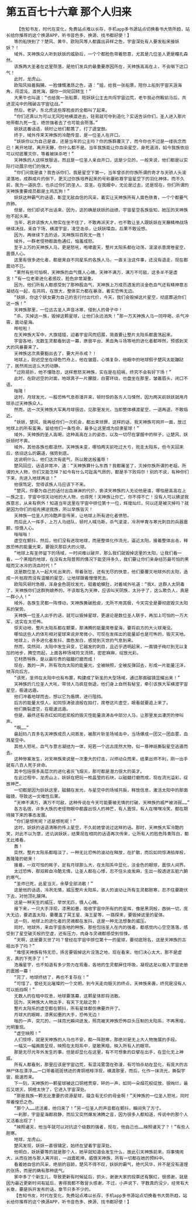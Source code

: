 # 第五百七十六章 那个人归来
        【告知书友，时代在变化，免费站点难以长存，手机app多书源站点切换看书大势所趋，站长给你推荐的这个换源APP，听书音色多、换源、找书都好使！】
       等的船快到了？楚风、黄牛、欧阳风等人都露出异样之色，宇宙深处有人要发船来接妖妖？！
       域外，天神族众人听到妖妖的威胁后，一个个都脸色带着怒意，尤其是几位圣人更是瞳孔森然。
       该族两大圣者在这里殒落，是他们发兵的最重要原因所在，天神族高高在上，不会咽下这口气！
       此时，龙虎山。
       欧阳风拍着胸脯，一脸慷慨激昂之色，道：“姐，给我一张船票，陪你上船到宇宙天涯海角，闯混沌，渡死海，跟你一同轮回转生！”
       大黑牛也叫道：“也给我一张船票，陪妖妖公主去共闯宇宙边荒，老牛我必然鞍前马后，共进混沌中的残破古宇宙征战。”
       然后，老驴，东北虎这些厚脸皮的全都叫了起来。
       “你们还真以为可以无风险地横渡进去，轻易就可夺到造化？实话告诉你们，圣人进入那片地带都九死一生，绝世强者去了也可能会殒落。”
       妖妖这番话语，顿时让他们都蔫了，打了退堂鼓。
       终于，域外传来天神族的冷酷传音，是一位圣人在开口。
       “妖妖你以为自己是谁，还是当年的公主吗？你的族群覆灭了，而今你也不过是一缕执念而已！离开地球，离开天藤，你什么都不是。当年我族能让你血染星空，身死道消，如今我族依旧可以彻底覆灭你，等着被抹杀吧！”
       天神族的人这样放狠话，而且是一位圣人亲自开口，这是少见的，一般来说，他们都是以实际行动展示他们的强大。
       “你们问我是谁？我告诉你们，我是星空下第一，当年曾杀的你族所谓的奇才与天骄人头滚滚落地，成群成片的倒下，更灭过你族培养起来的号称要称尊宇宙星空下的羽化神体。而不久前，我为一道执念，也杀过你们的圣人、亚圣。在我眼中，无论是过去，还是现在，你们所谓的天神族重要成员都是土鸡瓦狗！”
       妖妖这种霸气的话语，彰显无敌自信的风采，着实让天神族所有人面色铁青，一个个都要气炸肺。
       但是，他们却说不出话来，因为，这的确是妖妖的战绩，宇宙星空各族皆知，她压的天神族抬不起头来。
       当年，若非该族大人物实在坐不住了，不敢再派天才，也不敢让圣人跟妖妖在天藤精神战场继续决战，亲自下场，横渡宇宙，凌空击杀，让妖妖喋血，后果不敢设想。
       因为，再继续下去的话，天神族将百败无一胜！
       域外，一群老怪物都面色通红，恼羞成怒。
       至于上万的天神族人马，更是怒吼，咆哮震天，整片太阳系都在动荡，滚滚杀意席卷星空，震慑人心。
       这里有很多进化者，都是来自不同星系的各族人马，一直关注这件事，还没有退走，现在都震动不已。
       “果然有些可怕啊，天神族的血气慑人心魄，天神不满万，满万不可敌，这多半不是虚言！”有一位老辈进化者感叹，脸色非常凝重。
       因为，他们所有人都感受到了那种股血气，天神族上万成员透发的淡金色血气还有精神意志凝结在一起，在共鸣，在放大，整体实力都在暴涨，着实恐怖无边。
       “妖妖，你这个妖女要为自己的言行付出代价，今天，我们会毁掉这片星空，彻底葬送你们这一族！”
       天神族那里，一位远古圣人声音冰寒，侵到人的骨子中！
       “杀，灭掉这一族，毁掉这颗星球，让他们永远消失！”那一万天神族人马一同呼喝，杀气冲霄，震动星海。
       哗啦啦！
       在天神族大军中，大旗猎猎，迎着宇宙风而招展，简直要让整片太阳系都震荡起来。
       宇宙各地，无数生灵都看到这一幕，原兽平台、黑血角斗场等地的进化者都哗然，预感到天大的风暴要来了。
       天神族这次真要豁出去了，要大开杀戒？！
       地球上，尉迟空坐在绿色竹舟上，他在皱眉，心情复杂，他眼中的地球假子楚风太能蹦跶了，居然闹出这么大的动静。
       “过刚易折，他不懂隐忍，这样惹怒天神族，实在是在招祸，终究不会有好下场！”
       此时，在尉迟空的对面，地球真子一片朦胧，白雾环绕，也盘坐在那里，皱着眉头，闭口不语。
       嗡隆！
       这时，月球发光，一股恐怖气息弥漫开来，顿时惊的各方人马悚然，因为两天前妖妖就用月球杀过天神族众人。
       然而，这一次天神族大军离月球很远，见那里发光，当即整体横渡星空，一退再退，不敢临近。
       “妖妖，楚风，我再给你们一次机会，都出来领罪，这样的话，我天神族可网开一面，放过地球上的所有蛮夷，留给他们一条性命，最多让这里成为奴隶星球！”
       域外，天神族的圣人高喝，这种高高在上的姿态，以及一切尽在掌握中的样子，让楚风、妖妖顿时不爽。
       域外，其他各族也都凛然，天神族未变，哪怕两天前吃过大亏，败走太阳系，但今天回来后，依旧这么的霸道，强势到底。
       这说明什么，他们这次有底气，所以敢这般羞辱！
       楚风回应，话语非常冲，道：“天神族算什么东西？我都屠圣了，灭掉你族所谓的老祖，所谓的大人物，你们又能怎样？如今有什么可趾高气昂的，都是手下败将尔！别的不说，有种你们下来，先进入地球再谈！”
       他很笃定，觉得该族人马应该下不来。
       “楚风，你要为自己的话付出血淋淋的代价，亵渎天神族的人无论他是谁，哪怕是高高在上一族之主，宇宙中惊天动地的大人物，也得死！天神族让你亡，你不得不亡！没有人可以拂逆我族意志，从未有例外！知道当年这里在宇宙中排位第十一位，辉煌灿烂，何以还是被灭掉吗？就是因为你们的祖先拂逆我族，所以举族皆灭！
       天神族一位圣人的冷酷声音传来，让地球上所有进化者愤怒。
       而后此人一挥手，上万人马结队，顿时人喊马斯，杀气滚滚，冷冽甲胄与寒光刺目的兵器震颤，惊慑人心。
       嗡嗡嗡！
       虚空在颤抖，然后，他们没有进攻地球，而是整体化作流光，逼近太阳，接着整体出击，释放恐怖的能量光束，要毁灭那巨大的火球。
       “地球上有圣师留下的场域，一时间难以破开，那么我们就毁掉这里的太阳，让我们看一看，一个黑暗的地球，在没有太阳普照的情况下能坚持多久，我们要让你们亲身经历最可怕的黑暗而又冰冷的流血时代！”
       这是数位圣人一起大吼出来的，带着张狂，还有无尽的快意，他们要覆灭地球外的太阳，造成一片枯寂而没有温暖的星空，让地球跟着慢慢死去。
       欧阳风顿时急眼，浑身金色斑纹发光，挺着蛤蟆肚，对着域外吼道：“我X，这群人太阴毒了，天神族你们这群狗娘养的，不该取名为天神，应该叫天阴族，太孙子了，这么欺负人，真是一群小人！”
       域外，各族生灵都一阵悸动，天神族撕破脸皮，无所不用其极，今天完全是要彻底毁灭太阳系的架势。
       天神族一位圣人出手的话，就可以毁掉星球，更遑论是数位圣人联手，再加上可怕的一万大军，这实在太恐怖。
       惊天动地，整片太阳系都在颤栗，那沸腾的能量席卷星海，要将前方的大火球淹没。
       哪怕这些人的体形相对星球来说非常微小，可现在发挥出的能量却也是可怖的，毁灭天地。
       地球上，许多进化者发抖，面色发白，感觉到灭世的气息到来。
       然而，突然间，太阳中发生异变，它越发的刺目，且近乎透明起来，一面镜子绚烂到无以复加的地步，腾空而起，上面各种场域符文流转，密密麻麻，绽放光彩。
       它材质特殊，是以最珍贵的磁髓打磨而成！
       现在，轰的一声，所有攻向太阳的能量光，全被映照，全被反弹回去，形成一片能量汪洋，倾泻向后方。
       “该死，圣师在太阳中也有布置，构建成了斩圣的大型场域，通过那面磁镜显耀出来！”
       天神族的几位圣人大吼，带领人马疯狂倒退，他们身上自然有秘宝，牵引该族大军横渡宇宙星空，极速远遁。
       他们冲着地球而去，想以它为盾牌，进行阻挡。
       后方的能量太惊人，如同惊涛骇浪般在拍打，席卷这片虚空，眼看就要追上来了。
       他们撕裂虚空，在极速远遁。
       但是，最终还有赤红如同岩浆般的毁灭性能量浪涛击中部分人马，让那里发出凄厉的惨叫声。
       “啊……”
       最起码八百多名天神族成员人间蒸发，被那片斩圣场域击中，当场爆成一团又一团血雾，血溅星空中。
       其他人怒吼，血气与意志凝结为一体，宛若一个远古庞然大物，似一尊神祇撕裂星空逃遁而去。
       这种惨案发生，对天神族来说是一次重大的打击，兴师动众而来，结果出师不利，刚一出手就有八百人死于非命。
       其中包括很多高层次的进化者灰飞烟灭，那可都是潜力很大的英才。
       在此过程中，龙虎山上，妖妖在把玩一枚晶莹的石块，以磁髓打磨而成，现在流光溢彩，绽放神芒。
       一切都是因为妖妖这里，磁髓在发光，与星空中的场域共振，释放信息，激活太阳中的那面磁镜，导致这一灾难性后果。
       “天神不满万，满万不可敌，这种传说在今天可能要被无情的打破，天神族的威严被消弱……”
       各方名宿，许多大族的老怪物眼中都露出惊人的神芒，有人震惊，有人在嘿嘿冷笑，都在期待接下来的事态发展。
       “你们是想死呢？还是想死呢！”
       这时，妖妖的话语清晰的传上星空，不久前她曾说过这样的话。那时，天神族大军冷酷的笑，对此不以为意，还讥讽妖妖，结果现在相同的话语再次传来，让所有人的脸色阵青阵白，都无比难看。
       轰！
       突然，整片太阳系都暗淡了，一种无比恐怖的波动在释放，在扩散，而后如同惊涛拍岸般，轰隆隆的砸来！
       接着，一双可怕的眸子，足有月球那么大，在太阳系中显化，淡金色的眼球，震惊人间界。
       太过恐怖，那双眸自冷酷无情，让圣人都在心悸，忍不住头皮发麻，生出一股透进五脏六腑的寒气。
       “圣师已死，此星当灭，余孽全部消散！”
       这是他的话语，冷冽无情，威压整片太阳系，骇人的波动让所有生灵都胆寒，忍不住要跪伏下去，对他顶礼膜拜。
       这是一种天生的威压，举世无匹，慑人心魄。
       接下来，一只大手浮现，漆黑如墨，吸收宇宙中所有的的星辉，像是黑洞般，吞纳一切，庞大无边，要遮盖太阳，要覆盖了冥王星、海王星等，一路探来，要毁掉这里的星体。
       这一刻，地球上的进化者的灵魂都在发抖，这是一种无法想象的威压。
       同时，地球外，来自宇宙各地的种族，那些包括圣人在内的强者，都感觉内心空空落落，感受到了星空破灭般的空虚，还有压力，肉身与灵魂都感受到惊悚。
       “天啊，这是要灭世了吗？曾经在宇宙中排位第十一的星球，要彻底除名，这是天神族的古祖出手了吗？”
       “难怪天神族有恃无恐，扬言要毁掉这片没落之地，现在看来，他们决心太大，那不是虚言，真的下死手了！”
       浩瀚星宇，也不知道有多少势力在观看，各地的生灵都屏住呼吸，凝视这足以载入宇宙史册的震撼一幕！
       “完了，地球终结了，再也不复存在！”
       “可惜了，曾经无比璀璨的一个文明，到今天走向毁灭的终点，天神族来袭，终究是没有人可以抵挡啊！”
       无数人的在暗中叹息，地球要落幕，这颗星体即将消散。
       因为，天神族大人物出手，有天下无敌之势！
       整片太阳系的虚空都在颤抖，所有星体都仿佛要炸开了。
       月球大的眼眸，漆黑如墨的大手，恐怖无边！
       嗡的一声，突兀的，一抹亮光瞬间迸发，照亮被天神族恐怖巨头压制的太阳系，不再黑暗，光明重现。
       “虚空映照！”
       人们惊呼，就是天神族的人马也不安，都一阵胆寒，那绝对是无上大人物施展的手段。
       一幅又一幅画面呈现，映照在太阳系中，驱散黑暗，映入所有人的眼帘。
       那是无尽光年外发生的事，但是却显化在这里，有不可想象的巨擘在出手，在显化无上神威。
       所有人都看到，那里应该是宇宙边荒，有混沌雾霭在弥漫，有可怕杀劫在显化，有庞大的古神尸体在漂浮……一口带着斑斑锈迹的青铜棺椁浮现，横渡那里，而后，化作一抹流光，撕裂宇宙，极速而来。
       下一刻，天神族的一颗星球被这口铜棺贯穿，砰的一声，如同一朵烟花般绽放，很绚烂，最后又熄灭，铜棺太快了，它进入宇宙深处。
       “那是我族一颗无比重要的资源星球，蕴含有无价的母金啊！”天神族的一位圣人怒吼，同时带着惶恐之色。
       “那个人……还活着，他归来了！”另一位圣人的声音都在颤抖，瞬间失了方寸。
       一刹那，宇宙星海都寂静，而后又突然爆发沸腾之音，因为很多人都知道，传说中的那个人又活着出现了！
       “映照诸天，他当年就可以对抗这个级数的强者，现在，他自己也……映照诸天了？！”有些人胆寒。
       地球，龙虎山。
       楚风发现，妖妖一直很镇定，始终在望着宇宙深处。
       他明白，妖妖要等的就是那个人，她早就知道会发生什么，故此引天神族前来，将事情闹大，从而在她与那人离开前，一战震乾坤，威慑天神族，所有一切都在她的预料中。
       看着她自信的风采，绝丽的容颜，楚风不得不叹，妖妖的霸气，绝代风华，并不是没有道理的张扬，而是的确有那种底气。
       家中多了个新生儿，导致更新有时候延后，抓头，谢谢大家的投票还有飘红，很感谢，就是因为最近更新时间有延后，害得我都不敢冒头感谢，不过，小声说下，字数真的没少，经常有大长章，要是拆开发布的话，章节只多不少的。
       【告知书友，时代在变化，免费站点难以长存，手机app多书源站点切换看书大势所趋，站长给你推荐的这个换源APP，听书音色多、换源、找书都好使！】